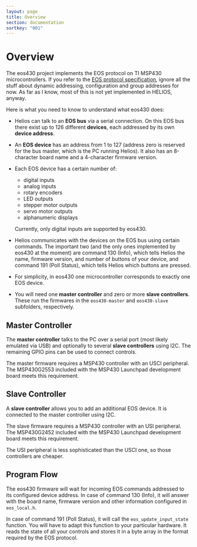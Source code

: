 ```yaml
---
layout: page
title: Overview
section: documentation
sortkey: "001"
---
```


# Overview

The eos430 project implements the EOS protocol on TI MSP430 microcontrollers. If you refer to the [EOS protocol specification](http://gadrocsworkshop.com/eos/protocol), ignore all the stuff about dynamic addressing, configuration and group addresses for now. As far as I know, most of this is not yet implemented in HELIOS, anyway.

Here is what you need to know to understand what eos430 does:

* Helios can talk to an **EOS bus** via a serial connection. On this
  EOS bus there exist up to 126 different **devices**, each addressed
  by its own **device address**.

* An **EOS device** has an address from 1 to 127 (address zero is reserved for the bus master, which is the PC running Helios). It also has an 8-character board name and a 4-character firmware version.

* Each EOS device has a certain number of:
  - digital inputs
  - analog inputs
  - rotary encoders
  - LED outputs
  - stepper motor outputs
  - servo motor outputs
  - alphanumeric displays

  Currently, only digital inputs are supported by eos430.

* Helios communicates with the devices on the EOS bus using certain
  commands.  The important two (and the only ones implemented by
  eos430 at the moment) are command 130 (Info), which tells Helios the
  name, firmware version, and number of buttons of your device, and
  command 191 (Poll Status), which tells Helios which buttons are
  pressed.

* For simplicity, in eos430 one microcontroller corresponds to exactly
  one EOS device.

* You will need one **master controller** and zero or more **slave
  controllers**.  These run the firmwares in the `eos430-master` and
  `eos430-slave` subfolders, respectively.

## Master Controller

The **master controller** talks to the PC over a serial port (most
likely emulated via USB) and optionally to several **slave
controllers** using I2C.  The remaining GPIO pins can be used
to connect controls.

The master firmware requires a MSP430 controller with an USCI
peripheral. The MSP430G2553 included with the MSP430 Launchpad
development board meets this requirement.

## Slave Controller

A **slave controller** allows you to add an additional EOS device. It
is connected to the master controller using I2C.

The slave firmware requires a MSP430 controller with an USI
peripheral. The MSP430G2452 included with the MSP430 Launchpad
development board meets this requirement.

The USI peripheral is less sophisticated than the USCI one, so those
controllers are cheaper.

## Program Flow

The eos430 firmware will wait for incoming EOS commands addressed to
its configured device address. In case of command 130 (Info), it will
answer with the board name, firmware version and other information
configured in `eos_local.h`.

In case of command 191 (Poll Status), it will call the
`eos_update_input_state` function. You will have to adapt this
function to your particular hardware. It reads the state of all your
controls and stores it in a byte array in the format required by the
EOS protocol.

